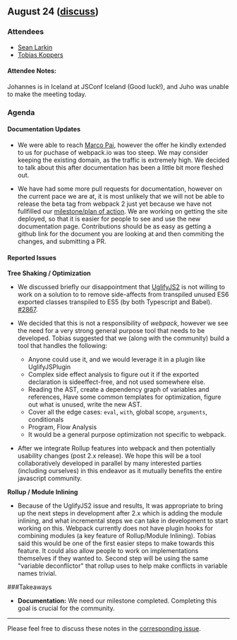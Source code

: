 ## August 24 ([discuss](https://github.com/webpack/meeting-notes/pull/11))

### Attendees

* [Sean Larkin](http://github.com/thelarkinn)
* [Tobias Koppers](http://github.com/sokra)


#### Attendee Notes:
Johannes is in Iceland at JSConf Iceland (Good luck!), and Juho was unable to make the meeting today. 

### Agenda

#### Documentation Updates

* We were able to reach [Marco Pai](https://github.com/MarcoPai), however the offer he kindly extended to us for puchase of  webpack.io was too steep. We may consider keeping the existing domain, as the traffic is extremely high. We decided to talk about this after documentation has been a little bit more fleshed out. 

* We have had some more pull requests for documentation, however on the current pace we are at, it is most unlikely that we will not be able to release the beta tag from webpack 2 just yet because we have not fullfilled our [milestone/plan of action](https://github.com/webpack/webpack.io/issues?q=is%3Aopen+is%3Aissue+milestone%3A%22Webpack+2+-+Documentation+MVP%22). We are working on getting the site deployed, so that it is easier for people to see and use the new documentation page. Contributions should be as easy as getting a github link for the document you are looking at and then commiting the changes, and submitting a PR. 

#### Reported Issues

**Tree Shaking / Optimization**  
* We discussed briefly our disappointment that [UglifyJS2](https://github.com/mishoo/UglifyJS2/issues/1261) is not willing to work on a solution to to remove side-affects from transpiled unused ES6 exported classes transpiled to ES5 (by both Typescript and Babel). [#2867](https://github.com/webpack/webpack/issues/2867). 

* We decided that this is not a responsibility of *webpack*, however we see the need for a very strong general purpose tool that needs to be developed. Tobias suggested that we (along with the community) build a tool that handles the following: 
   
  * Anyone could use it, and we would leverage it in a plugin like UglifyJSPlugin
  * Complex side effect analysis to figure out it if the exported declaration is sideeffect-free, and not used somewhere else. 
  * Reading the AST, create a dependency graph of variables and references, Have some common templates for optimization, figure out what is unused, write the new AST. 
  * Cover all the edge cases: `eval`, `with`, global scope, `arguments`, conditionals
  * Program, Flow Analysis
  * It would be a general purpose optimization not specific to webpack.

* After we integrate Rollup features into webpack and then potentially usability changes (post 2.x release). We hope this will be a tool collaboratively developed in parallel by many interested parties (including ourselves) in this endeavor as it mutually benefits the entire javascript community.

**Rollup / Module Inlining**
* Because of the UglifyJS2 issue and results, It was appropriate to bring up the next steps in development after 2.x which is adding the module inlining, and what incremental steps we can take in development to start working on this. Webpack currently does not have plugin hooks for combining modules (a key feature of Rollup/Module Inlining). Tobias said this would be one of the first easier steps to make towards this feature. It could also allow people to work on implementations themselves if they wanted to. Second step will be using the same "variable deconflictor" that rollup uses to help make conflicts in variable names trivial. 

###Takeaways  
* **Documentation:** We need our milestone completed. Completing this goal is crucial for the community. 

-----------
Please feel free to discuss these notes in the [corresponding issue](https://github.com/webpack/meeting-notes/pull/11).
